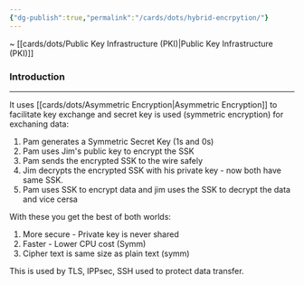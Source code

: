 ```yaml
---
{"dg-publish":true,"permalink":"/cards/dots/hybrid-encrpytion/"}
---
```


~ [[cards/dots/Public Key Infrastructure (PKI)\|Public Key Infrastructure (PKI)]]
### Introduction
---
It uses [[cards/dots/Asymmetric Encryption\|Asymmetric Encryption]] to facilitate key exchange and secret key is used (symmetric encryption) for exchaning data:

1. Pam generates a Symmetric Secret Key (1s and 0s)
2. Pam uses Jim's public key to encrypt the SSK 
3. Pam sends the encrypted SSK to the wire safely
4. Jim decrypts the encrypted SSK with his private key - now both have same SSK. 
5. Pam uses SSK to encrypt data and jim uses the SSK to decrypt the data and vice cersa

With these you get the best of both worlds:

1. More secure - Private key is never shared 
2. Faster - Lower CPU cost (Symm)
3. Cipher text is same size as plain text (symm)

This is used by TLS, IPPsec, SSH used to protect data transfer.